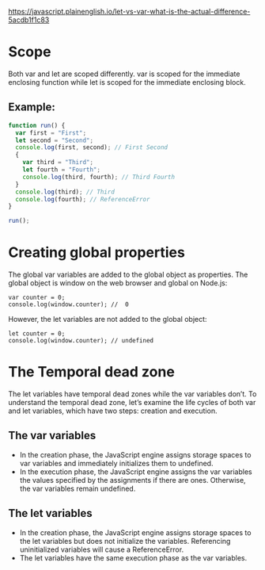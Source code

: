 
https://javascript.plainenglish.io/let-vs-var-what-is-the-actual-difference-5acdb1f1c83

# Scope

Both var and let are scoped differently. var is scoped for the immediate enclosing function while let is scoped for the immediate enclosing block.

## Example:

```javascript
function run() {
  var first = "First";
  let second = "Second";
  console.log(first, second); // First Second
  {
    var third = "Third";
    let fourth = "Fourth";
    console.log(third, fourth); // Third Fourth
  }
  console.log(third); // Third
  console.log(fourth); // ReferenceError
}

run();
```

# Creating global properties

The global var variables are added to the global object as properties. The global object is window on the web browser and global on Node.js:

```javscript
var counter = 0;
console.log(window.counter); //  0
```

However, the let variables are not added to the global object:

```javscript
let counter = 0;
console.log(window.counter); // undefined
```

# The Temporal dead zone

The let variables have temporal dead zones while the var variables don’t. To understand the temporal dead zone, let’s examine the life cycles of both var and let variables, which have two steps: creation and execution.

## The var variables

- In the creation phase, the JavaScript engine assigns storage spaces to var variables and immediately initializes them to undefined.
- In the execution phase, the JavaScript engine assigns the var variables the values specified by the assignments if there are ones. Otherwise, the var variables remain undefined.

## The let variables

- In the creation phase, the JavaScript engine assigns storage spaces to the let variables but does not initialize the variables. Referencing uninitialized variables will cause a ReferenceError.
- The let variables have the same execution phase as the var variables.
